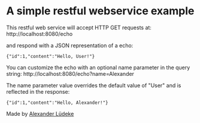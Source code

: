 # A simple restful webservice example

 This restful web service will accept HTTP GET requests at:
 http://localhost:8080/echo

 and respond with a JSON representation of a echo:
 ```
 {"id":1,"content":"Hello, User!"}
 ```

 You can customize the echo with an optional name parameter in the query string:
 http://localhost:8080/echo?name=Alexander

 The name parameter value overrides the default value of "User" and is reflected in the response:
 ```
 {"id":1,"content":"Hello, Alexander!"}
 ```

Made by [Alexander Lüdeke](http://apage4u.de) 

